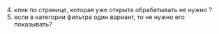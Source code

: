 <!-- 1. при поиске товара, который отсутсвует. в model priceRanger не обновляется from и to -->
<!-- 2. и при поиске товара, который присутствует. в model priceRanger не обновляется from и to. при этом min и max всегда корректный. -->
<!-- 3. при поиске офисных не обновляется фильтр. не нужно в фильтре показывать атрибуты, которые не доступны для текущего поискового запроса -->

4. клик по странице, которая уже открыта обрабатывать не нужно ?
   <!-- 5. запихнуть sortedProducts в filter.update() в контроллере -->
   <!-- 6. при загрузке страница показывать сколько товаров в избранных -->
5. если в категории фильтра один вариант, то не нужно его показывать?
   <!-- 8. в фильтре вообще не работает "Объем накопителя", "Блок питания", "Объем ОЗУ" "Частота ОЗУ" -->
   <!-- 9. в фильтре работает частично "Частота процессора" -->
